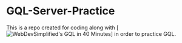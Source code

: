 # GQL-Server-Practice

This is a repo created for coding along with  [![WebDevSimplified's GQL in 40 Minutes](https://www.youtube.com/watch?v=ZQL7tL2S0oQ)] in order to practice GQL.
